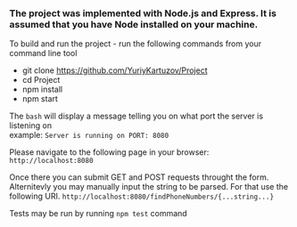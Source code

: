 ### The project was implemented with Node.js and Express. It is assumed that you have Node installed on your machine.

To build and run the project - run the following commands from your command line tool

* git clone https://github.com/YuriyKartuzov/Project
* cd Project
* npm install
* npm start

The `bash` will display a message telling you on what port the server is listening on <br/>
example: ` Server is running on PORT: 8080 `

Please navigate to the following page in your browser: `http://localhost:8080` <br/>

Once there you can submit GET and POST requests throught the form. Alternitevly you may manually input the string to 
be parsed. For that use the following URI. `http://localhost:8080/findPhoneNumbers/{...string...}`

Tests may be run by running `npm test` command

